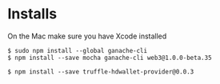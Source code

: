 # Installs
On the Mac make sure you have Xcode installed
```
$ sudo npm install --global ganache-cli
$ npm install --save mocha ganache-cli web3@1.0.0-beta.35

$ npm install --save truffle-hdwallet-provider@0.0.3
```